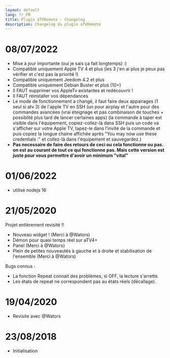 ```yaml
---
layout: default
lang: fr_FR
title: Plugin aTVRemote - Changelog
description: Changelog du plugin aTVRemote
---
```


# 08/07/2022
- Mise à jour importante (oui je sais ça fait longtemps) :)
- Compatible uniquement Apple TV 4 et plus (les 3 j'en ai plus je peux pas vérifier et c'est pas la priorité !)
- Compatible uniquement Jeedom 4.2 et plus
- Compatible uniquement Debian Buster et plus (10+)
- Il FAUT supprimer vos AppleTv existantes et redécouvrir !
- Il FAUT réinstaller vos dépendances
- Le mode de fonctionnement a changé, il faut faire deux appairages (1 seul si atv 3) de l'apple TV en SSH (un pour airplay et l'autre pour des commandes avancées (vrai éteignage et pas combinaison de touches + possiblité plus tard de lancer certaines apps) (la commande à taper est visible dans l'équipement, copiez-collez-là dans SSH puis un code va s'afficher sur votre Apple TV, tapez-le dans l'invité de la commande et puis copiez la longue chaine affichée après "You may now use these credentials :" et collez-là dans l'équipement et sauvegardez.)
- **Pas necessaire de faire des retours de ceci ou cela fonctionne ou pas. on est au courant de tout ce qui fonctionne pas. Mais cette version est juste pour vous permettre d'avoir un minimum "vital"**

# 01/06/2022
- utilise nodejs 16

# 21/05/2020
Projet entièrement revisité !!
- Nouveau widget ! (Merci à @Wators)
- Démon pour quasi temps réel sur aTV4+
- Panel (Merci à @Wators)
- Plein de petites nouveautés à gauche et à droite et stabilisation de l'ensemble (Merci à @Wators)

Bugs connus :
- La fonction Repeat connait des problèmes, si OFF, la lecture s'arrette.
- Les états de repeat ne correspondent pas au états réels (décallage).

# 19/04/2020

- Revisite avec @Wators


# 23/08/2018

- Initialisation

